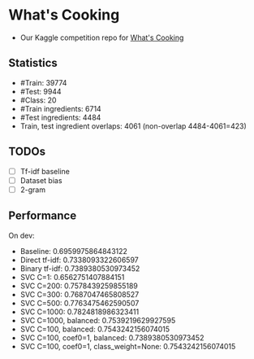 # What's Cooking

* Our Kaggle competition repo for [What's Cooking](https://www.kaggle.com/c/whats-cooking-kernels-only)

## Statistics
* #Train: 39774
* #Test: 9944
* #Class: 20
* #Train ingredients: 6714
* #Test ingredients: 4484
* Train, test ingredient overlaps: 4061 (non-overlap 4484-4061=423)

## TODOs
- [ ] Tf-idf baseline
- [ ] Dataset bias
- [ ] 2-gram

## Performance
On dev:
* Baseline: 0.6959975864843122
* Direct tf-idf: 0.7338093322606597
* Binary tf-idf: 0.7389380530973452
* SVC C=1: 0.6562751407884151
* SVC C=200: 0.7578439259855189
* SVC C=300: 0.7687047465808527
* SVC C=500: 0.7763475462590507
* SVC C=1000: 0.7824818986323411
* SVC C=1000, balanced: 0.7539219629927595
* SVC C=100, balanced: 0.7543242156074015
* SVC C=100, coef0=1, balanced: 0.7389380530973452
* SVC C=100, coef0=1, class_weight=None: 0.7543242156074015

